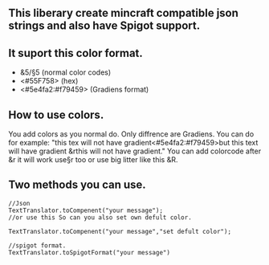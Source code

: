 ## This liberary create mincraft compatible json strings and also have Spigot support.

## It suport this color format.

* &5/§5 (normal color codes)
* <#55F758> (hex)
* <#5e4fa2:#f79459> (Gradiens format)

## How to use colors.
You add colors as you normal do. Only diffrence are Gradiens.
You can do for example:
"this tex will not have gradient<#5e4fa2:#f79459>but this text will have gradient &rthis will not have gradient."
You can add colorcode after &r it will work use§r too or use big litter like this &R.


## Two methods you can use.
```
//Json
TextTranslator.toCompenent("your message");
//or use this So can you also set own defult color.

TextTranslator.toCompenent("your message","set defult color");

//spigot format.
TextTranslator.toSpigotFormat("your message")

```
 

